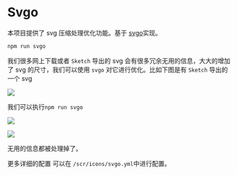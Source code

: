 # Svgo

本项目提供了 svg 压缩处理优化功能。基于 [svgo](https://github.com/svg/svgo)实现。

```bash
npm run svgo
```

我们很多网上下载或者 `Sketch` 导出的 svg 会有很多冗余无用的信息，大大的增加了 svg 的尺寸，我们可以使用 `svgo` 对它进行优化。比如下图是有 `Sketch` 导出的一个 svg

![](https://wpimg.wallstcn.com/333edb6b-4b95-42f8-aa60-b8f42e516b52.jpg)

我们可以执行`npm run svgo`

![](https://wpimg.wallstcn.com/e7b1324e-cd67-4306-aebf-f659bcc433cf.jpg)

![](https://wpimg.wallstcn.com/006c4bb5-b2d1-447d-a1c9-a912cf5dee47.jpg)

无用的信息都被处理掉了。

更多详细的配置 可以在 `/scr/icons/svgo.yml`中进行配置。

